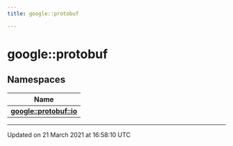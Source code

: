 ```yaml
---
title: google::protobuf

---
```


# google::protobuf

## Namespaces

| Name           |
| -------------- |
| **[google::protobuf::io](/engine/Namespaces/namespacegoogle_1_1protobuf_1_1io/)**  |






-------------------------------

Updated on 21 March 2021 at 16:58:10 UTC